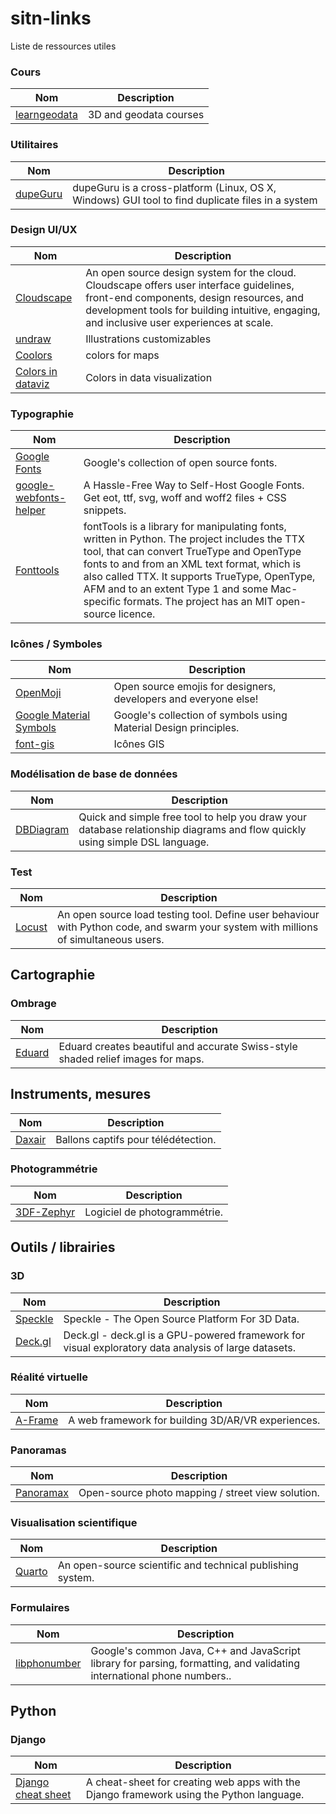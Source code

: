 # sitn-links
Liste de ressources utiles

### Cours

| Nom      | Description |
| ----------- | ----------- |
| [learngeodata](https://learngeodata.eu/) | 3D and geodata courses |


### Utilitaires

| Nom      | Description |
| ----------- | ----------- |
| [dupeGuru](https://dupeguru.voltaicideas.net/) | dupeGuru is a cross-platform (Linux, OS X, Windows) GUI tool to find duplicate files in a system |


### Design UI/UX

| Nom      | Description |
| ----------- | ----------- |
| [Cloudscape](https://cloudscape.design/) | An open source design system for the cloud. Cloudscape offers user interface guidelines, front-end components, design resources, and development tools for building intuitive, engaging, and inclusive user experiences at scale. |
|[undraw](https://undraw.co/illustrations)| Illustrations customizables |
|[Coolors](https://coolors.co/palettes/maps)| colors for maps|
|[Colors in dataviz](https://raw.githubusercontent.com/MI2-Education/2021Z-DataVisualizationTechniques/master/projects/project1/krzyzinski_wojciechowski_zolkowski/krzyzinski_wojciechowski_zolkowski.pdf)| Colors in data visualization |

### Typographie

| Nom      | Description |
| ----------- | ----------- |
| [Google Fonts](https://fonts.google.com/)   | Google's collection of open source fonts. |
| [google-webfonts-helper](https://gwfh.mranftl.com/fonts)   | A Hassle-Free Way to Self-Host Google Fonts. Get eot, ttf, svg, woff and woff2 files + CSS snippets. |
| [Fonttools](https://pypi.org/project/fonttools/)   | fontTools is a library for manipulating fonts, written in Python. The project includes the TTX tool, that can convert TrueType and OpenType fonts to and from an XML text format, which is also called TTX. It supports TrueType, OpenType, AFM and to an extent Type 1 and some Mac-specific formats. The project has an MIT open-source licence.|

### Icônes / Symboles

| Nom      | Description |
| ----------- | ----------- |
| [OpenMoji](https://openmoji.org/) | Open source emojis for designers, developers and everyone else! |
| [Google Material Symbols](https://fonts.google.com/icons?icon.set=Material+Symbols)   | Google's collection of symbols using Material Design principles. |
| [font-gis](https://viglino.github.io/font-gis/) | Icônes GIS |

### Modélisation de base de données
| Nom      | Description |
| ----------- | ----------- |
| [DBDiagram](https://dbdiagram.io/) | Quick and simple free tool to help you draw your database relationship diagrams and flow quickly using simple DSL language. |

### Test
| Nom      | Description |
| ----------- | ----------- |
| [Locust](https://locust.io/) | An open source load testing tool. Define user behaviour with Python code, and swarm your system with millions of simultaneous users. |

## Cartographie

### Ombrage

| Nom      | Description |
| ----------- | ----------- |
| [Eduard](https://eduard.earth/) | Eduard creates beautiful and accurate Swiss-style shaded relief images for maps. |

## Instruments, mesures

| Nom      | Description |
| ----------- | ----------- |
| [Daxair](https://www.daxair.ch/) | Ballons captifs pour télédétection.  |


### Photogrammétrie 

| Nom      | Description |
| ----------- | ----------- |
| [3DF-Zephyr](https://www.3dflow.net/3df-zephyr-photogrammetry-software/) | Logiciel de photogrammétrie.  |

## Outils / librairies

### 3D

| Nom      | Description |
| ----------- | ----------- |
| [Speckle](https://github.com/specklesystems) | Speckle - The Open Source Platform For 3D Data.  |
| [Deck.gl](https://deck.gl/) | Deck.gl - deck.gl is a GPU-powered framework for visual exploratory data analysis of large datasets. |

### Réalité virtuelle

| Nom      | Description |
| ----------- | ----------- |
| [A-Frame](https://aframe.io/) | A web framework for building 3D/AR/VR experiences. |

### Panoramas

| Nom      | Description |
| ----------- | ----------- |
| [Panoramax](https://panoramax.fr/) | Open-source photo mapping / street view solution. |

### Visualisation scientifique

| Nom      | Description |
| ----------- | ----------- |
| [Quarto](https://quarto.org/) | An open-source scientific and technical publishing system. |

### Formulaires

| Nom      | Description |
| ----------- | ----------- |
| [libphonumber](https://github.com/google/libphonenumber) | Google's common Java, C++ and JavaScript library for parsing, formatting, and validating international phone numbers..  |

## Python 

### Django
| Nom      | Description |
| ----------- | ----------- |
| [Django cheat sheet](https://github.com/lucrae/django-cheat-sheet) | A cheat-sheet for creating web apps with the Django framework using the Python language. |


